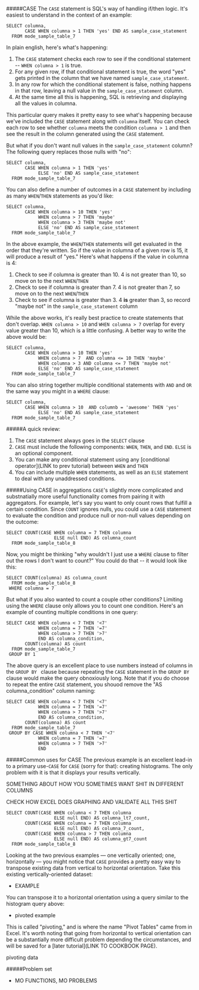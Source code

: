 #####CASE
The `CASE` statement is SQL's way of handling if/then logic. It's easiest to understand in the context of an example:

    SELECT columna,
           CASE WHEN columna > 1 THEN 'yes' END AS sample_case_statement
      FROM mode_sample_table_7

In plain english, here's what's happening:

1. The `CASE` statement checks each row to see if the conditional statement -- `WHEN columna > 1` is true.
2. For any given row, if that conditional statement is true, the word "yes" gets printed in the column that we have named `sample_case_statement`.
3. In any row for which the conditional statement is false, nothing happens in that row, leaving a null value in the `sample_case_statement` column.
4. At the same time all this is happening, SQL is retrieving and displaying all the values in columna.

This particular query makes it pretty easy to see what's happening because we've included the `CASE` statement along with `columna` itself. You can check each row to see whether `columna` meets the condition `columna > 1` and then see the result in the column generated using the `CASE` statement.

But what if you don't want null values in the `sample_case_statement` column? The following query replaces those nulls with "no":

    SELECT columna,
           CASE WHEN columna > 1 THEN 'yes' 
                ELSE 'no' END AS sample_case_statement
      FROM mode_sample_table_7

You can also define a number of outcomes in a `CASE` statement by including as many `WHEN`/`THEN` statements as you'd like:

    SELECT columna,
           CASE WHEN columna > 10 THEN 'yes'
                WHEN columna > 7 THEN 'maybe'
                WHEN columna > 3 THEN 'maybe not'
                ELSE 'no' END AS sample_case_statement
      FROM mode_sample_table_7

In the above example, the `WHEN`/`THEN` statements will get evaluated in the order that they're written. So if the value in columna of a given row is 15, it will produce a result of "yes." Here's what happens if the value in columna is 4:

1. Check to see if columna is greater than 10. 4 is not greater than 10, so move on to the next `WHEN`/`THEN`
2. Check to see if columna is greater than 7. 4 is not greater than 7, so move on to the next `WHEN`/`THEN`
3. Check to see if columna is greater than 3. 4 **is** greater than 3, so record "maybe not" in the `sample_case_statement` column

While the above works, it's really best practice to create statements that don't overlap. `WHEN columna > 10` and `WHEN columna > 7` overlap for every value greater than 10, which is a little confusing. A better way to write the above would be:

    SELECT columna,
           CASE WHEN columna > 10 THEN 'yes'
                WHEN columna > 7  AND columna <= 10 THEN 'maybe'
                WHEN columna > 3 AND columna <= 7 THEN 'maybe not'
                ELSE 'no' END AS sample_case_statement
      FROM mode_sample_table_7

You can also string together multiple conditional statements with `AND` and `OR` the same way you might in a `WHERE` clause:

    SELECT columna,
           CASE WHEN columna > 10  AND columnb = 'awesome' THEN 'yes'
                ELSE 'no' END AS sample_case_statement
      FROM mode_sample_table_7

#####A quick review:

1. The `CASE` statement always goes in the `SELECT` clause
2. `CASE` must include the following components: `WHEN`, `THEN`, and `END`. `ELSE` is an optional component.
3. You can make any conditional statement using any [conditional operator](LINK to prev tutorial) between `WHEN` and `THEN`
4. You can include multiple `WHEN` statements, as well as an `ELSE` statement to deal with any unaddressed conditions.

#####Using CASE in aggregations
`CASE`'s slightly more complicated and substnatially more useful functionality comes from pairing it with aggregators. For example, let's say you want to only count rows that fulfill a certain condition. Since `COUNT` ignores nulls, you could use a `CASE` statement to evaluate the condition and produce null or non-null values depending on the outcome:

    SELECT COUNT(CASE WHEN columna = 7 THEN columna
                      ELSE null END) AS columna_count
      FROM mode_sample_table_8

Now, you might be thinking "why wouldn't I just use a `WHERE` clause to filter out the rows I don't want to count?" You could do that -- it would look like this:

    SELECT COUNT(columna) AS columna_count
      FROM mode_sample_table_8
     WHERE columna = 7

But what if you also wanted to count a couple other conditions? Limiting using the `WHERE` clause only allows you to count one condition. Here's an example of counting multiple conditions in one query:

    SELECT CASE WHEN columna < 7 THEN '<7'
                WHEN columna = 7 THEN '=7'
                WHEN columna > 7 THEN '>7'
                END AS columna_condition,
           COUNT(columna) AS count
      FROM mode_sample_table_7
     GROUP BY 1

The above query is an excellent place to use numbers instead of columns in the `GROUP BY ` clause because repeating the `CASE` statement in the `GROUP BY` clause would make the query obnoxiously long. Note that if you do choose to repeat the entire `CASE` statement, you shouod remove the "AS columna_condition" column naming:

    SELECT CASE WHEN columna < 7 THEN '<7'
                WHEN columna = 7 THEN '=7'
                WHEN columna > 7 THEN '>7'
                END AS columna_condition,
           COUNT(columna) AS count
      FROM mode_sample_table_7
     GROUP BY CASE WHEN columna < 7 THEN '<7'
                WHEN columna = 7 THEN '=7'
                WHEN columna > 7 THEN '>7'
                END

#####Common uses for CASE
The previous example is an excellent lead-in to a primary use-`CASE` for `CASE` (sorry for that): creating histograms. The only problem with it is that it displays your results vertically.

SOMETHING ABOUT HOW YOU SOMETIMES WANT SHIT IN DIFFERENT COLUMNS

CHECK HOW EXCEL DOES GRAPHING AND VALIDATE ALL THIS SHIT

    SELECT COUNT(CASE WHEN columna < 7 THEN columna
                      ELSE null END) AS columna_lt7_count,
           COUNT(CASE WHEN columna = 7 THEN columna
                      ELSE null END) AS columna_7_count,
           COUNT(CASE WHEN columna > 7 THEN columna
                      ELSE null END) AS columna_gt7_count
      FROM mode_sample_table_8

Looking at the two previous examples &mdash; one vertically oriented; one, horizontally &mdash; you might notice that `CASE` provides a pretty easy way to transpose existing data from vertical to horizontal orientation. Take this existing vertically-oriented dataset:

* EXAMPLE

You can transpose it to a horizontal orientation using a query similar to the histogram query above:

* pivoted example

This is called "pivoting," and is where the name "Pivot Tables" came from in Excel. It's worth noting that going from horizontal to vertical orientation can be a substantially more difficult problem depending the circumstances, and will be saved for a [later tutorial](LINK TO COOKBOOK PAGE).

pivoting data

#####Problem set

* MO FUNCTIONS, MO PROBLEMS